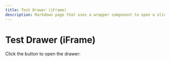 ```yaml
---
title: Test Drawer (iFrame)
description: Markdown page that uses a wrapper component to open a sliding iframe drawer.
---
```


# Test Drawer (iFrame)

Click the button to open the drawer:

<ClientOnly>
  <DrawerIframeButton />
</ClientOnly>


